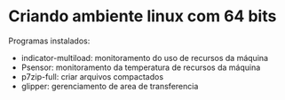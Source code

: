 # Criando ambiente linux com 64 bits

Programas instalados:
* indicator-multiload: monitoramento do uso de recursos da máquina
* Psensor: monitoramento da temperatura de recursos da máquina
* p7zip-full: criar arquivos compactados
* glipper: gerenciamento de area de transferencia


